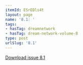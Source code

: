 ```yaml
---
itemId: ESrEDls4t
layout: page
name: '8.1: '
tags:
- hasTag: dreamnetwork
- hasTag: dream-network-volume-8
type: post
urlSlug: '8.1'
---
```

<a href="files/pdfs/Volume_8/8.1-Dream-Network-Bulletin_Volume-8-Number-1.pdf" download="">Download issue 8.1</a>